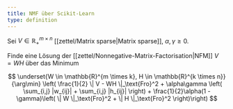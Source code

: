 ```yaml
---
title: NMF über Scikit-Learn
type: definition
---
```


Sei $V \in \mathbb{R}_+^{m \times n}$ [[zettel/Matrix sparse|Matrix sparse]], $\alpha, \gamma \ge 0$.

Finde eine Lösung der [[zettel/Nonnegative-Matrix-Factorisation|NFM]] $V = WH$ über das Minimum

$$
	\underset{W \in \mathbb{R}^{m \times k}, H \in \mathbb{R}^{k \times n}}{\arg\min} \left( \frac{1}{2} \| V - WH \|_\text{Fro}^2 + \alpha\gamma \left( \sum_{i,j} |w_{ij}| + \sum_{i,j} |h_{ij}| \right) + \frac{1}{2}\alpha(1 - \gamma)\left( \| W \|_\text{Fro}^2 + \| H \|_\text{Fro}^2 \right)\right)
$$